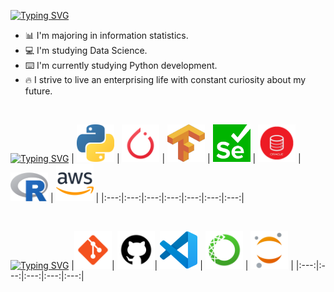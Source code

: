 [![Typing SVG](https://readme-typing-svg.demolab.com?font=Fira+Code&weight=700&pause=1000&color=17526B&random=false&width=435&lines=About+Me)](https://git.io/typing-svg)

* 📊 I'm majoring in information statistics.
* 💻 I'm studying Data Science.
* ⌨️ I'm currently studying Python development.
* 🔥 I strive to live an enterprising life with constant curiosity about my future.

<br>

[![Typing SVG](https://readme-typing-svg.demolab.com?font=Fira+Code&weight=700&pause=1000&color=17526B&random=false&width=435&lines=Stacks)](https://git.io/typing-svg)
| <img src="images/stacks/python.png" width=60> | <img src="images/stacks/pytorch.png" width=60> | <img src="images/stacks/tensorflow.png" width=60> | <img src="images/stacks/selenium.png" width=60> | <img src="images/stacks/oracle.png" width=60> | <img src="images/stacks/R.svg" width=60> | <img src="images/stacks/aws.png" width=60> |
|:---:|:---:|:---:|:---:|:---:|:---:|:---:|

<br>


[![Typing SVG](https://readme-typing-svg.demolab.com?font=Fira+Code&weight=700&pause=1000&color=17526B&random=false&width=435&lines=Tools)](https://git.io/typing-svg)
|<img src="images/tools/git.png" width=60>| <img src="images/tools/github.png" width=60>| <img src="images/tools/visualstudio.png" width=60> | <img src="images/tools/anaconda.png" width=60> | <img src="images/tools/jupyter.png" width=60> |
|:---:|:---:|:---:|:---:|:---:|
